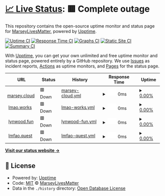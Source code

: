 # [📈 Live Status](https://MarseyLivesMatter.github.io/uptime): <!--live status--> **🟥 Complete outage**

This repository contains the open-source uptime monitor and status page for [MarseyLivesMatter](https://rdrama.net/@chiobu), powered by [Upptime](https://github.com/upptime/upptime).

[![Uptime CI](https://github.com/MarseyLivesMatter/uptime/workflows/Uptime%20CI/badge.svg)](https://github.com/MarseyLivesMatter/uptime/actions?query=workflow%3A%22Uptime+CI%22)
[![Response Time CI](https://github.com/MarseyLivesMatter/uptime/workflows/Response%20Time%20CI/badge.svg)](https://github.com/MarseyLivesMatter/uptime/actions?query=workflow%3A%22Response+Time+CI%22)
[![Graphs CI](https://github.com/MarseyLivesMatter/uptime/workflows/Graphs%20CI/badge.svg)](https://github.com/MarseyLivesMatter/uptime/actions?query=workflow%3A%22Graphs+CI%22)
[![Static Site CI](https://github.com/MarseyLivesMatter/uptime/workflows/Static%20Site%20CI/badge.svg)](https://github.com/MarseyLivesMatter/uptime/actions?query=workflow%3A%22Static+Site+CI%22)
[![Summary CI](https://github.com/MarseyLivesMatter/uptime/workflows/Summary%20CI/badge.svg)](https://github.com/MarseyLivesMatter/uptime/actions?query=workflow%3A%22Summary+CI%22)

With [Upptime](https://upptime.js.org), you can get your own unlimited and free uptime monitor and status page, powered entirely by a GitHub repository. We use [Issues](https://github.com/MarseyLivesMatter/uptime/issues) as incident reports, [Actions](https://github.com/MarseyLivesMatter/uptime/actions) as uptime monitors, and [Pages](https://MarseyLivesMatter.github.io/uptime) for the status page.

<!--start: status pages-->
<!-- This summary is generated by Upptime (https://github.com/upptime/upptime) -->
<!-- Do not edit this manually, your changes will be overwritten -->
<!-- prettier-ignore -->
| URL | Status | History | Response Time | Uptime |
| --- | ------ | ------- | ------------- | ------ |
| <img alt="" src="https://icons.duckduckgo.com/ip3/nginx.marsey.cloud.ico" height="13"> [marsey.cloud](https://nginx.marsey.cloud) | 🟥 Down | [marsey-cloud.yml](https://github.com/MarseyLivesMatter/uptime/commits/HEAD/history/marsey-cloud.yml) | <details><summary><img alt="Response time graph" src="./graphs/marsey-cloud/response-time-week.png" height="20"> 0ms</summary><br><a href="https://MarseyLivesMatter.github.io/uptime/history/marsey-cloud"><img alt="Response time 0" src="https://img.shields.io/endpoint?url=https%3A%2F%2Fraw.githubusercontent.com%2FMarseyLivesMatter%2Fuptime%2FHEAD%2Fapi%2Fmarsey-cloud%2Fresponse-time.json"></a><br><a href="https://MarseyLivesMatter.github.io/uptime/history/marsey-cloud"><img alt="24-hour response time 0" src="https://img.shields.io/endpoint?url=https%3A%2F%2Fraw.githubusercontent.com%2FMarseyLivesMatter%2Fuptime%2FHEAD%2Fapi%2Fmarsey-cloud%2Fresponse-time-day.json"></a><br><a href="https://MarseyLivesMatter.github.io/uptime/history/marsey-cloud"><img alt="7-day response time 0" src="https://img.shields.io/endpoint?url=https%3A%2F%2Fraw.githubusercontent.com%2FMarseyLivesMatter%2Fuptime%2FHEAD%2Fapi%2Fmarsey-cloud%2Fresponse-time-week.json"></a><br><a href="https://MarseyLivesMatter.github.io/uptime/history/marsey-cloud"><img alt="30-day response time 0" src="https://img.shields.io/endpoint?url=https%3A%2F%2Fraw.githubusercontent.com%2FMarseyLivesMatter%2Fuptime%2FHEAD%2Fapi%2Fmarsey-cloud%2Fresponse-time-month.json"></a><br><a href="https://MarseyLivesMatter.github.io/uptime/history/marsey-cloud"><img alt="1-year response time 0" src="https://img.shields.io/endpoint?url=https%3A%2F%2Fraw.githubusercontent.com%2FMarseyLivesMatter%2Fuptime%2FHEAD%2Fapi%2Fmarsey-cloud%2Fresponse-time-year.json"></a></details> | <details><summary><a href="https://MarseyLivesMatter.github.io/uptime/history/marsey-cloud">0.00%</a></summary><a href="https://MarseyLivesMatter.github.io/uptime/history/marsey-cloud"><img alt="All-time uptime 11.83%" src="https://img.shields.io/endpoint?url=https%3A%2F%2Fraw.githubusercontent.com%2FMarseyLivesMatter%2Fuptime%2FHEAD%2Fapi%2Fmarsey-cloud%2Fuptime.json"></a><br><a href="https://MarseyLivesMatter.github.io/uptime/history/marsey-cloud"><img alt="24-hour uptime 0.00%" src="https://img.shields.io/endpoint?url=https%3A%2F%2Fraw.githubusercontent.com%2FMarseyLivesMatter%2Fuptime%2FHEAD%2Fapi%2Fmarsey-cloud%2Fuptime-day.json"></a><br><a href="https://MarseyLivesMatter.github.io/uptime/history/marsey-cloud"><img alt="7-day uptime 0.00%" src="https://img.shields.io/endpoint?url=https%3A%2F%2Fraw.githubusercontent.com%2FMarseyLivesMatter%2Fuptime%2FHEAD%2Fapi%2Fmarsey-cloud%2Fuptime-week.json"></a><br><a href="https://MarseyLivesMatter.github.io/uptime/history/marsey-cloud"><img alt="30-day uptime 0.00%" src="https://img.shields.io/endpoint?url=https%3A%2F%2Fraw.githubusercontent.com%2FMarseyLivesMatter%2Fuptime%2FHEAD%2Fapi%2Fmarsey-cloud%2Fuptime-month.json"></a><br><a href="https://MarseyLivesMatter.github.io/uptime/history/marsey-cloud"><img alt="1-year uptime 0.00%" src="https://img.shields.io/endpoint?url=https%3A%2F%2Fraw.githubusercontent.com%2FMarseyLivesMatter%2Fuptime%2FHEAD%2Fapi%2Fmarsey-cloud%2Fuptime-year.json"></a></details>
| <img alt="" src="https://icons.duckduckgo.com/ip3/nginx.lmao.works.ico" height="13"> [lmao.works](https://nginx.lmao.works) | 🟥 Down | [lmao-works.yml](https://github.com/MarseyLivesMatter/uptime/commits/HEAD/history/lmao-works.yml) | <details><summary><img alt="Response time graph" src="./graphs/lmao-works/response-time-week.png" height="20"> 0ms</summary><br><a href="https://MarseyLivesMatter.github.io/uptime/history/lmao-works"><img alt="Response time 0" src="https://img.shields.io/endpoint?url=https%3A%2F%2Fraw.githubusercontent.com%2FMarseyLivesMatter%2Fuptime%2FHEAD%2Fapi%2Flmao-works%2Fresponse-time.json"></a><br><a href="https://MarseyLivesMatter.github.io/uptime/history/lmao-works"><img alt="24-hour response time 0" src="https://img.shields.io/endpoint?url=https%3A%2F%2Fraw.githubusercontent.com%2FMarseyLivesMatter%2Fuptime%2FHEAD%2Fapi%2Flmao-works%2Fresponse-time-day.json"></a><br><a href="https://MarseyLivesMatter.github.io/uptime/history/lmao-works"><img alt="7-day response time 0" src="https://img.shields.io/endpoint?url=https%3A%2F%2Fraw.githubusercontent.com%2FMarseyLivesMatter%2Fuptime%2FHEAD%2Fapi%2Flmao-works%2Fresponse-time-week.json"></a><br><a href="https://MarseyLivesMatter.github.io/uptime/history/lmao-works"><img alt="30-day response time 0" src="https://img.shields.io/endpoint?url=https%3A%2F%2Fraw.githubusercontent.com%2FMarseyLivesMatter%2Fuptime%2FHEAD%2Fapi%2Flmao-works%2Fresponse-time-month.json"></a><br><a href="https://MarseyLivesMatter.github.io/uptime/history/lmao-works"><img alt="1-year response time 0" src="https://img.shields.io/endpoint?url=https%3A%2F%2Fraw.githubusercontent.com%2FMarseyLivesMatter%2Fuptime%2FHEAD%2Fapi%2Flmao-works%2Fresponse-time-year.json"></a></details> | <details><summary><a href="https://MarseyLivesMatter.github.io/uptime/history/lmao-works">0.00%</a></summary><a href="https://MarseyLivesMatter.github.io/uptime/history/lmao-works"><img alt="All-time uptime 33.27%" src="https://img.shields.io/endpoint?url=https%3A%2F%2Fraw.githubusercontent.com%2FMarseyLivesMatter%2Fuptime%2FHEAD%2Fapi%2Flmao-works%2Fuptime.json"></a><br><a href="https://MarseyLivesMatter.github.io/uptime/history/lmao-works"><img alt="24-hour uptime 0.00%" src="https://img.shields.io/endpoint?url=https%3A%2F%2Fraw.githubusercontent.com%2FMarseyLivesMatter%2Fuptime%2FHEAD%2Fapi%2Flmao-works%2Fuptime-day.json"></a><br><a href="https://MarseyLivesMatter.github.io/uptime/history/lmao-works"><img alt="7-day uptime 0.00%" src="https://img.shields.io/endpoint?url=https%3A%2F%2Fraw.githubusercontent.com%2FMarseyLivesMatter%2Fuptime%2FHEAD%2Fapi%2Flmao-works%2Fuptime-week.json"></a><br><a href="https://MarseyLivesMatter.github.io/uptime/history/lmao-works"><img alt="30-day uptime 0.00%" src="https://img.shields.io/endpoint?url=https%3A%2F%2Fraw.githubusercontent.com%2FMarseyLivesMatter%2Fuptime%2FHEAD%2Fapi%2Flmao-works%2Fuptime-month.json"></a><br><a href="https://MarseyLivesMatter.github.io/uptime/history/lmao-works"><img alt="1-year uptime 0.00%" src="https://img.shields.io/endpoint?url=https%3A%2F%2Fraw.githubusercontent.com%2FMarseyLivesMatter%2Fuptime%2FHEAD%2Fapi%2Flmao-works%2Fuptime-year.json"></a></details>
| <img alt="" src="https://icons.duckduckgo.com/ip3/nginx.lynwood.fun.ico" height="13"> [lynwood.fun](https://nginx.lynwood.fun) | 🟥 Down | [lynwood-fun.yml](https://github.com/MarseyLivesMatter/uptime/commits/HEAD/history/lynwood-fun.yml) | <details><summary><img alt="Response time graph" src="./graphs/lynwood-fun/response-time-week.png" height="20"> 0ms</summary><br><a href="https://MarseyLivesMatter.github.io/uptime/history/lynwood-fun"><img alt="Response time 841" src="https://img.shields.io/endpoint?url=https%3A%2F%2Fraw.githubusercontent.com%2FMarseyLivesMatter%2Fuptime%2FHEAD%2Fapi%2Flynwood-fun%2Fresponse-time.json"></a><br><a href="https://MarseyLivesMatter.github.io/uptime/history/lynwood-fun"><img alt="24-hour response time 0" src="https://img.shields.io/endpoint?url=https%3A%2F%2Fraw.githubusercontent.com%2FMarseyLivesMatter%2Fuptime%2FHEAD%2Fapi%2Flynwood-fun%2Fresponse-time-day.json"></a><br><a href="https://MarseyLivesMatter.github.io/uptime/history/lynwood-fun"><img alt="7-day response time 0" src="https://img.shields.io/endpoint?url=https%3A%2F%2Fraw.githubusercontent.com%2FMarseyLivesMatter%2Fuptime%2FHEAD%2Fapi%2Flynwood-fun%2Fresponse-time-week.json"></a><br><a href="https://MarseyLivesMatter.github.io/uptime/history/lynwood-fun"><img alt="30-day response time 0" src="https://img.shields.io/endpoint?url=https%3A%2F%2Fraw.githubusercontent.com%2FMarseyLivesMatter%2Fuptime%2FHEAD%2Fapi%2Flynwood-fun%2Fresponse-time-month.json"></a><br><a href="https://MarseyLivesMatter.github.io/uptime/history/lynwood-fun"><img alt="1-year response time 874" src="https://img.shields.io/endpoint?url=https%3A%2F%2Fraw.githubusercontent.com%2FMarseyLivesMatter%2Fuptime%2FHEAD%2Fapi%2Flynwood-fun%2Fresponse-time-year.json"></a></details> | <details><summary><a href="https://MarseyLivesMatter.github.io/uptime/history/lynwood-fun">0.00%</a></summary><a href="https://MarseyLivesMatter.github.io/uptime/history/lynwood-fun"><img alt="All-time uptime 87.56%" src="https://img.shields.io/endpoint?url=https%3A%2F%2Fraw.githubusercontent.com%2FMarseyLivesMatter%2Fuptime%2FHEAD%2Fapi%2Flynwood-fun%2Fuptime.json"></a><br><a href="https://MarseyLivesMatter.github.io/uptime/history/lynwood-fun"><img alt="24-hour uptime 0.00%" src="https://img.shields.io/endpoint?url=https%3A%2F%2Fraw.githubusercontent.com%2FMarseyLivesMatter%2Fuptime%2FHEAD%2Fapi%2Flynwood-fun%2Fuptime-day.json"></a><br><a href="https://MarseyLivesMatter.github.io/uptime/history/lynwood-fun"><img alt="7-day uptime 0.00%" src="https://img.shields.io/endpoint?url=https%3A%2F%2Fraw.githubusercontent.com%2FMarseyLivesMatter%2Fuptime%2FHEAD%2Fapi%2Flynwood-fun%2Fuptime-week.json"></a><br><a href="https://MarseyLivesMatter.github.io/uptime/history/lynwood-fun"><img alt="30-day uptime 0.00%" src="https://img.shields.io/endpoint?url=https%3A%2F%2Fraw.githubusercontent.com%2FMarseyLivesMatter%2Fuptime%2FHEAD%2Fapi%2Flynwood-fun%2Fuptime-month.json"></a><br><a href="https://MarseyLivesMatter.github.io/uptime/history/lynwood-fun"><img alt="1-year uptime 78.65%" src="https://img.shields.io/endpoint?url=https%3A%2F%2Fraw.githubusercontent.com%2FMarseyLivesMatter%2Fuptime%2FHEAD%2Fapi%2Flynwood-fun%2Fuptime-year.json"></a></details>
| <img alt="" src="https://icons.duckduckgo.com/ip3/nginx.lmfao.quest.ico" height="13"> [lmfao.quest](https://nginx.lmfao.quest) | 🟥 Down | [lmfao-quest.yml](https://github.com/MarseyLivesMatter/uptime/commits/HEAD/history/lmfao-quest.yml) | <details><summary><img alt="Response time graph" src="./graphs/lmfao-quest/response-time-week.png" height="20"> 0ms</summary><br><a href="https://MarseyLivesMatter.github.io/uptime/history/lmfao-quest"><img alt="Response time 0" src="https://img.shields.io/endpoint?url=https%3A%2F%2Fraw.githubusercontent.com%2FMarseyLivesMatter%2Fuptime%2FHEAD%2Fapi%2Flmfao-quest%2Fresponse-time.json"></a><br><a href="https://MarseyLivesMatter.github.io/uptime/history/lmfao-quest"><img alt="24-hour response time 0" src="https://img.shields.io/endpoint?url=https%3A%2F%2Fraw.githubusercontent.com%2FMarseyLivesMatter%2Fuptime%2FHEAD%2Fapi%2Flmfao-quest%2Fresponse-time-day.json"></a><br><a href="https://MarseyLivesMatter.github.io/uptime/history/lmfao-quest"><img alt="7-day response time 0" src="https://img.shields.io/endpoint?url=https%3A%2F%2Fraw.githubusercontent.com%2FMarseyLivesMatter%2Fuptime%2FHEAD%2Fapi%2Flmfao-quest%2Fresponse-time-week.json"></a><br><a href="https://MarseyLivesMatter.github.io/uptime/history/lmfao-quest"><img alt="30-day response time 0" src="https://img.shields.io/endpoint?url=https%3A%2F%2Fraw.githubusercontent.com%2FMarseyLivesMatter%2Fuptime%2FHEAD%2Fapi%2Flmfao-quest%2Fresponse-time-month.json"></a><br><a href="https://MarseyLivesMatter.github.io/uptime/history/lmfao-quest"><img alt="1-year response time 0" src="https://img.shields.io/endpoint?url=https%3A%2F%2Fraw.githubusercontent.com%2FMarseyLivesMatter%2Fuptime%2FHEAD%2Fapi%2Flmfao-quest%2Fresponse-time-year.json"></a></details> | <details><summary><a href="https://MarseyLivesMatter.github.io/uptime/history/lmfao-quest">0.00%</a></summary><a href="https://MarseyLivesMatter.github.io/uptime/history/lmfao-quest"><img alt="All-time uptime 2.80%" src="https://img.shields.io/endpoint?url=https%3A%2F%2Fraw.githubusercontent.com%2FMarseyLivesMatter%2Fuptime%2FHEAD%2Fapi%2Flmfao-quest%2Fuptime.json"></a><br><a href="https://MarseyLivesMatter.github.io/uptime/history/lmfao-quest"><img alt="24-hour uptime 0.00%" src="https://img.shields.io/endpoint?url=https%3A%2F%2Fraw.githubusercontent.com%2FMarseyLivesMatter%2Fuptime%2FHEAD%2Fapi%2Flmfao-quest%2Fuptime-day.json"></a><br><a href="https://MarseyLivesMatter.github.io/uptime/history/lmfao-quest"><img alt="7-day uptime 0.00%" src="https://img.shields.io/endpoint?url=https%3A%2F%2Fraw.githubusercontent.com%2FMarseyLivesMatter%2Fuptime%2FHEAD%2Fapi%2Flmfao-quest%2Fuptime-week.json"></a><br><a href="https://MarseyLivesMatter.github.io/uptime/history/lmfao-quest"><img alt="30-day uptime 0.00%" src="https://img.shields.io/endpoint?url=https%3A%2F%2Fraw.githubusercontent.com%2FMarseyLivesMatter%2Fuptime%2FHEAD%2Fapi%2Flmfao-quest%2Fuptime-month.json"></a><br><a href="https://MarseyLivesMatter.github.io/uptime/history/lmfao-quest"><img alt="1-year uptime 0.00%" src="https://img.shields.io/endpoint?url=https%3A%2F%2Fraw.githubusercontent.com%2FMarseyLivesMatter%2Fuptime%2FHEAD%2Fapi%2Flmfao-quest%2Fuptime-year.json"></a></details>

<!--end: status pages-->

[**Visit our status website →**](https://MarseyLivesMatter.github.io/uptime)

## 📄 License

- Powered by: [Upptime](https://github.com/upptime/upptime)
- Code: [MIT](./LICENSE) © [MarseyLivesMatter](https://rdrama.net/@chiobu)
- Data in the `./history` directory: [Open Database License](https://opendatacommons.org/licenses/odbl/1-0/)
